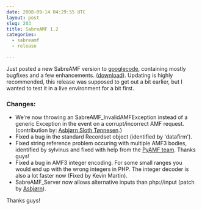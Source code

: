 ```yaml
---
date: 2008-09-14 04:29:55 UTC
layout: post
slug: 203
title: SabreAMF 1.2
categories:
  - sabreamf
  - release

---
```

<p>Just posted a new SabreAMF version to <a href="http://code.google.com/p/sabreamf/">googlecode</a>, containing mostly bugfixes and a few enhancements. (<a href="http://code.google.com/p/sabreamf/downloads/list?saved=1&ts=1221340561">download</a>). Updating is highly recommended, this release was supposed to get out a bit earlier, but I wanted to test it in a live environment for a bit first.</p>

<h3>Changes:</h3>

<ul>
  <li>We're now throwing an SabreAMF_InvalidAMFException instead of a generic Exception in the event on a corrupt/incorrect AMF request. (contribution by: <a href="http://lila.io/">Asbjørn Sloth Tønnesen</a>.)</li>
  <li>Fixed a bug in the standard Recordset object (identified by 'datafirm').</li>
  <li>Fixed string reference problem occuring with multiple AMF3 bodies, identified by sylvinus and fixed with help from the <a href="http://pyamf.org/">PyAMF team</a>. Thanks guys!</li>
  <li>Fixed a bug in AMF3 integer encoding. For some small ranges you would end up with the wrong integers in PHP. The integer decoder is also a lot faster now (Fixed by Kevin Martin).</li>
  <li>SabreAMF_Server now allows alternative inputs than php://input (patch by <a href="http://lila.io/">Asbjørn</a>).</li>
</ul>

<p>Thanks guys!</p>